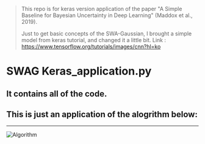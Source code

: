 > This repo is for keras version application of the paper "A Simple Baseline for Bayesian Uncertainty in Deep Learning" (Maddox et al., 2019).
> 
> Just to get basic concepts of the SWA-Gaussian, I brought a simple model from keras tutorial, and changed it a little bit.
> Link : https://www.tensorflow.org/tutorials/images/cnn?hl=ko


# SWAG Keras_application.py
## It contains all of the code.
## This is just an application of the alogrithm below:

***
![Algorithm](https://user-images.githubusercontent.com/35181972/132224229-ec62c1fa-8ac5-4a1a-a94d-de31ba3dfcc5.JPG)

